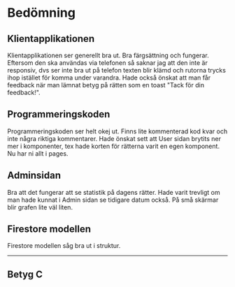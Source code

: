 # Bedömning

## Klientapplikationen 
Klientapplikationen ser generellt bra ut. Bra färgsättning och fungerar.
Eftersom den ska användas via telefonen så saknar jag att den inte är responsiv, dvs ser inte bra ut på telefon texten blir klämd och rutorna trycks ihop istället för komma under varandra.
Hade också önskat att man får feedback när man lämnat betyg på rätten som en toast "Tack för din feedback!".

## Programmeringskoden
Programmeringskoden ser helt okej ut. Finns lite kommenterad kod kvar och inte några riktiga kommentarer. Hade önskat sett att User sidan brytits ner mer i komponenter, tex hade korten för rätterna varit en egen komponent. Nu har ni allt i pages.

## Adminsidan
Bra att det fungerar att se statistik på dagens rätter. Hade varit trevligt om man hade kunnat i Admin sidan se tidigare datum också. På små skärmar blir grafen lite väl liten.

## Firestore modellen
Firestore modellen såg bra ut i struktur.

---

## Betyg C
